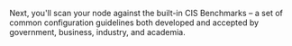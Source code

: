 Next, you'll scan your node against the built-in CIS Benchmarks &ndash; a set of common configuration guidelines both developed and accepted by government, business, industry, and academia.